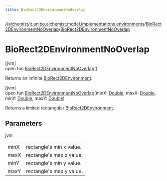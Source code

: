 ```yaml
---
title: BioRect2DEnvironmentNoOverlap
---
```

//[alchemist](../../../index.html)/[it.unibo.alchemist.model.implementations.environments](../index.html)/[BioRect2DEnvironmentNoOverlap](index.html)/[BioRect2DEnvironmentNoOverlap](-bio-rect2-d-environment-no-overlap.html)



# BioRect2DEnvironmentNoOverlap



[jvm]\
open fun [BioRect2DEnvironmentNoOverlap](-bio-rect2-d-environment-no-overlap.html)()



Returns an infinite [BioRect2DEnvironment](../-bio-rect2-d-environment/index.html).





[jvm]\
open fun [BioRect2DEnvironmentNoOverlap](-bio-rect2-d-environment-no-overlap.html)(minX: [Double](https://kotlinlang.org/api/latest/jvm/stdlib/kotlin/-double/index.html), maxX: [Double](https://kotlinlang.org/api/latest/jvm/stdlib/kotlin/-double/index.html), minY: [Double](https://kotlinlang.org/api/latest/jvm/stdlib/kotlin/-double/index.html), maxY: [Double](https://kotlinlang.org/api/latest/jvm/stdlib/kotlin/-double/index.html))



Returns a limited rectangular [BioRect2DEnvironment](../-bio-rect2-d-environment/index.html).



## Parameters


jvm

| | |
|---|---|
| minX | rectangle's min x value. |
| maxX | rectangle's max x value. |
| minY | rectangle's min y value. |
| maxY | rectangle's max y value. |




